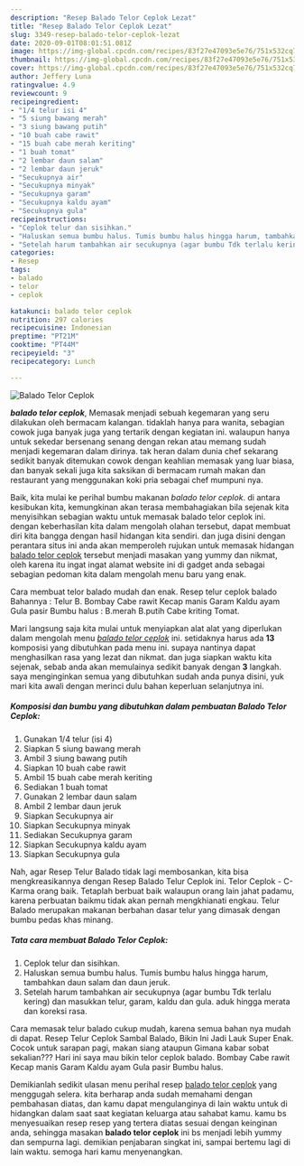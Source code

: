 ```yaml
---
description: "Resep Balado Telor Ceplok Lezat"
title: "Resep Balado Telor Ceplok Lezat"
slug: 3349-resep-balado-telor-ceplok-lezat
date: 2020-09-01T08:01:51.081Z
image: https://img-global.cpcdn.com/recipes/83f27e47093e5e76/751x532cq70/balado-telor-ceplok-foto-resep-utama.jpg
thumbnail: https://img-global.cpcdn.com/recipes/83f27e47093e5e76/751x532cq70/balado-telor-ceplok-foto-resep-utama.jpg
cover: https://img-global.cpcdn.com/recipes/83f27e47093e5e76/751x532cq70/balado-telor-ceplok-foto-resep-utama.jpg
author: Jeffery Luna
ratingvalue: 4.9
reviewcount: 9
recipeingredient:
- "1/4 telur isi 4"
- "5 siung bawang merah"
- "3 siung bawang putih"
- "10 buah cabe rawit"
- "15 buah cabe merah keriting"
- "1 buah tomat"
- "2 lembar daun salam"
- "2 lembar daun jeruk"
- "Secukupnya air"
- "Secukupnya minyak"
- "Secukupnya garam"
- "Secukupnya kaldu ayam"
- "Secukupnya gula"
recipeinstructions:
- "Ceplok telur dan sisihkan."
- "Haluskan semua bumbu halus. Tumis bumbu halus hingga harum, tambahkan daun salam dan daun jeruk."
- "Setelah harum tambahkan air secukupnya (agar bumbu Tdk terlalu kering) dan masukkan telur, garam, kaldu dan gula. aduk hingga merata dan koreksi rasa."
categories:
- Resep
tags:
- balado
- telor
- ceplok

katakunci: balado telor ceplok 
nutrition: 297 calories
recipecuisine: Indonesian
preptime: "PT21M"
cooktime: "PT44M"
recipeyield: "3"
recipecategory: Lunch

---
```



![Balado Telor Ceplok](https://img-global.cpcdn.com/recipes/83f27e47093e5e76/751x532cq70/balado-telor-ceplok-foto-resep-utama.jpg)

<b><i>balado telor ceplok</i></b>, Memasak menjadi sebuah kegemaran yang seru dilakukan oleh bermacam kalangan. tidaklah hanya para wanita, sebagian cowok juga banyak juga yang tertarik dengan kegiatan ini. walaupun hanya untuk sekedar bersenang senang dengan rekan atau memang sudah menjadi kegemaran dalam dirinya. tak heran dalam dunia chef sekarang sedikit banyak ditemukan cowok dengan keahlian memasak yang luar biasa, dan banyak sekali juga kita saksikan di bermacam rumah makan dan restaurant yang menggunakan koki pria sebagai chef mumpuni nya.

Baik, kita mulai ke perihal bumbu makanan <i>balado telor ceplok</i>. di antara kesibukan kita, kemungkinan akan terasa membahagiakan bila sejenak kita menyisihkan sebagian waktu untuk memasak balado telor ceplok ini. dengan keberhasilan kita dalam mengolah olahan tersebut, dapat membuat diri kita bangga dengan hasil hidangan kita sendiri. dan juga disini dengan perantara situs ini anda akan memperoleh rujukan untuk memasak hidangan <u>balado telor ceplok</u> tersebut menjadi masakan yang yummy dan nikmat, oleh karena itu ingat ingat alamat website ini di gadget anda sebagai sebagian pedoman kita dalam mengolah menu baru yang enak.

Cara membuat telor balado mudah dan enak. Resep telur ceplok balado Bahannya : Telur B. Bombay Cabe rawit Kecap manis Garam Kaldu ayam Gula pasir Bumbu halus : B.merah B.putih Cabe kriting Tomat.


Mari langsung saja kita mulai untuk menyiapkan alat alat yang diperlukan dalam mengolah menu <u><i>balado telor ceplok</i></u> ini. setidaknya harus ada <b>13</b> komposisi yang dibutuhkan pada menu ini. supaya nantinya dapat menghasilkan rasa yang lezat dan nikmat. dan juga siapkan waktu kita sejenak, sebab anda akan memulainya sedikit banyak dengan <b>3</b> langkah. saya menginginkan semua yang dibutuhkan sudah anda punya disini, yuk mari kita awali dengan merinci dulu bahan keperluan selanjutnya ini.

<!--inarticleads1-->

##### Komposisi dan bumbu yang dibutuhkan dalam pembuatan Balado Telor Ceplok:

1. Gunakan 1/4 telur (isi 4)
1. Siapkan 5 siung bawang merah
1. Ambil 3 siung bawang putih
1. Siapkan 10 buah cabe rawit
1. Ambil 15 buah cabe merah keriting
1. Sediakan 1 buah tomat
1. Gunakan 2 lembar daun salam
1. Ambil 2 lembar daun jeruk
1. Siapkan Secukupnya air
1. Siapkan Secukupnya minyak
1. Sediakan Secukupnya garam
1. Siapkan Secukupnya kaldu ayam
1. Siapkan Secukupnya gula


Nah, agar Resep Telur Balado tidak lagi membosankan, kita bisa mengkreasikannya dengan Resep Balado Telur Ceplok ini. Telor Ceplok - C-Karma orang baik. Tetaplah berbuat baik walaupun orang lain jahat padamu, karena perbuatan baikmu tidak akan pernah mengkhianati engkau. Telur Balado merupakan makanan berbahan dasar telur yang dimasak dengan bumbu pedas khas minang. 

<!--inarticleads2-->

##### Tata cara membuat Balado Telor Ceplok:

1. Ceplok telur dan sisihkan.
1. Haluskan semua bumbu halus. Tumis bumbu halus hingga harum, tambahkan daun salam dan daun jeruk.
1. Setelah harum tambahkan air secukupnya (agar bumbu Tdk terlalu kering) dan masukkan telur, garam, kaldu dan gula. aduk hingga merata dan koreksi rasa.


Cara memasak telur balado cukup mudah, karena semua bahan nya mudah di dapat. Resep Telur Ceplok Sambal Balado, Bikin Ini Jadi Lauk Super Enak. Cocok untuk sarapan pagi, makan siang ataupun Gimana kabar sobat sekalian??? Hari ini saya mau bikin telor ceplok balado. Bombay Cabe rawit Kecap manis Garam Kaldu ayam Gula pasir Bumbu halus. 

Demikianlah sedikit ulasan menu perihal resep <u>balado telor ceplok</u> yang menggugah selera. kita berharap anda sudah memahami dengan pembahasan diatas, dan kamu dapat mengulanginya di lain waktu untuk di hidangkan dalam saat saat kegiatan keluarga atau sahabat kamu. kamu bs menyesuaikan resep resep yang tertera diatas sesuai dengan keinginan anda, sehingga masakan <b>balado telor ceplok</b> ini bs menjadi lebih yummy dan sempurna lagi. demikian penjabaran singkat ini, sampai bertemu lagi di lain waktu. semoga hari kamu menyenangkan.

